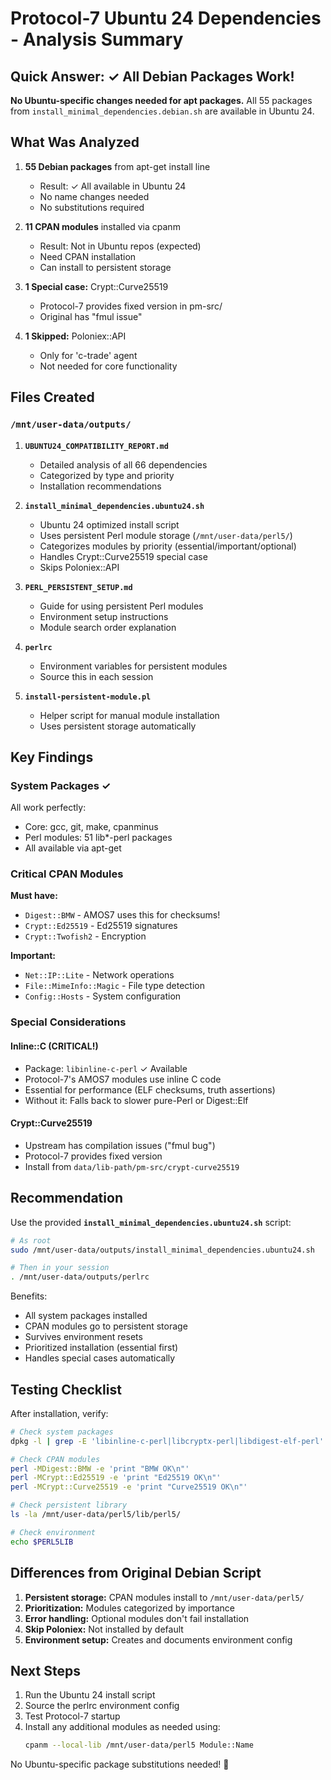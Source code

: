 # Protocol-7 Ubuntu 24 Dependencies - Analysis Summary

## Quick Answer: ✓ All Debian Packages Work!

**No Ubuntu-specific changes needed for apt packages.**
All 55 packages from `install_minimal_dependencies.debian.sh` are available in Ubuntu 24.

## What Was Analyzed

1. **55 Debian packages** from apt-get install line
   - Result: ✓ All available in Ubuntu 24
   - No name changes needed
   - No substitutions required

2. **11 CPAN modules** installed via cpanm
   - Result: Not in Ubuntu repos (expected)
   - Need CPAN installation
   - Can install to persistent storage

3. **1 Special case:** Crypt::Curve25519
   - Protocol-7 provides fixed version in pm-src/
   - Original has "fmul issue"

4. **1 Skipped:** Poloniex::API
   - Only for 'c-trade' agent
   - Not needed for core functionality

## Files Created

### `/mnt/user-data/outputs/`

1. **`UBUNTU24_COMPATIBILITY_REPORT.md`**
   - Detailed analysis of all 66 dependencies
   - Categorized by type and priority
   - Installation recommendations

2. **`install_minimal_dependencies.ubuntu24.sh`**
   - Ubuntu 24 optimized install script
   - Uses persistent Perl module storage (`/mnt/user-data/perl5/`)
   - Categorizes modules by priority (essential/important/optional)
   - Handles Crypt::Curve25519 special case
   - Skips Poloniex::API

3. **`PERL_PERSISTENT_SETUP.md`**
   - Guide for using persistent Perl modules
   - Environment setup instructions
   - Module search order explanation

4. **`perlrc`**
   - Environment variables for persistent modules
   - Source this in each session

5. **`install-persistent-module.pl`**
   - Helper script for manual module installation
   - Uses persistent storage automatically

## Key Findings

### System Packages ✓
All work perfectly:
- Core: gcc, git, make, cpanminus
- Perl modules: 51 lib*-perl packages
- All available via apt-get

### Critical CPAN Modules
**Must have:**
- `Digest::BMW` - AMOS7 uses this for checksums!
- `Crypt::Ed25519` - Ed25519 signatures
- `Crypt::Twofish2` - Encryption

**Important:**
- `Net::IP::Lite` - Network operations
- `File::MimeInfo::Magic` - File type detection
- `Config::Hosts` - System configuration

### Special Considerations

#### Inline::C (CRITICAL!)
- Package: `libinline-c-perl` ✓ Available
- Protocol-7's AMOS7 modules use inline C code
- Essential for performance (ELF checksums, truth assertions)
- Without it: Falls back to slower pure-Perl or Digest::Elf

#### Crypt::Curve25519
- Upstream has compilation issues ("fmul bug")
- Protocol-7 provides fixed version
- Install from `data/lib-path/pm-src/crypt-curve25519`

## Recommendation

Use the provided **`install_minimal_dependencies.ubuntu24.sh`** script:

```bash
# As root
sudo /mnt/user-data/outputs/install_minimal_dependencies.ubuntu24.sh

# Then in your session
. /mnt/user-data/outputs/perlrc
```

Benefits:
- All system packages installed
- CPAN modules go to persistent storage
- Survives environment resets
- Prioritized installation (essential first)
- Handles special cases automatically

## Testing Checklist

After installation, verify:

```bash
# Check system packages
dpkg -l | grep -E 'libinline-c-perl|libcryptx-perl|libdigest-elf-perl'

# Check CPAN modules
perl -MDigest::BMW -e 'print "BMW OK\n"'
perl -MCrypt::Ed25519 -e 'print "Ed25519 OK\n"'
perl -MCrypt::Curve25519 -e 'print "Curve25519 OK\n"'

# Check persistent library
ls -la /mnt/user-data/perl5/lib/perl5/

# Check environment
echo $PERL5LIB
```

## Differences from Original Debian Script

1. **Persistent storage:** CPAN modules install to `/mnt/user-data/perl5/`
2. **Prioritization:** Modules categorized by importance
3. **Error handling:** Optional modules don't fail installation
4. **Skip Poloniex:** Not installed by default
5. **Environment setup:** Creates and documents environment config

## Next Steps

1. Run the Ubuntu 24 install script
2. Source the perlrc environment config
3. Test Protocol-7 startup
4. Install any additional modules as needed using:
   ```bash
   cpanm --local-lib /mnt/user-data/perl5 Module::Name
   ```

No Ubuntu-specific package substitutions needed! 🎉
